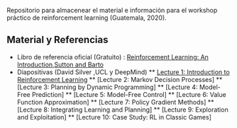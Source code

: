 Repositorio para almacenear el material e información para el workshop práctico de reinforcement learning (Guatemala, 2020).


## Material y Referencias

* Libro de referencia oficial (Gratuito) : [Reinforcement Learning: An Introduction,Sutton and Barto](http://incompleteideas.net/book/RLbook2018.pdf)
* Diapositivas (David Silver ,UCL y DeepMind)
** [Lecture 1: Introduction to Reinforcement Learning](http://www0.cs.ucl.ac.uk/staff/d.silver/web/Teaching_files/intro_RL.pdf)
** [Lecture 2: Markov Decision Processes]
** [Lecture 3: Planning by Dynamic Programming]
** [Lecture 4: Model-Free Prediction]
** [Lecture 5: Model-Free Control]
** [Lecture 6: Value Function Approximation]
** [Lecture 7: Policy Gradient Methods]
** [Lecture 8: Integrating Learning and Planning]
** [Lecture 9: Exploration and Exploitation]
** [Lecture 10: Case Study: RL in Classic Games]